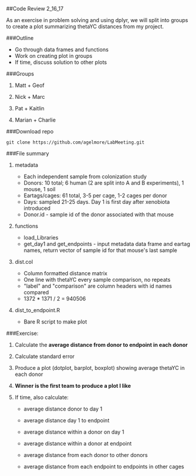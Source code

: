 ##Code Review 2_16_17

As an exercise in problem solving and using dplyr, we will split into groups to create a plot summarizing thetaYC distances from my project. 


###Outline

+ Go through data frames and functions
+ Work on creating plot in groups
+ If time, discuss solution to other plots

###Groups

1) Matt + Geof

2) Nick + Marc

3) Pat + Kaitlin

4) Marian + Charlie

###Download repo

~~~~
git clone https://github.com/agelmore/LabMeeting.git
~~~~


###File summary

1) metadata 

	+ Each independent sample from colonization study
	+ Donors: 10 total; 6 human (2 are split into A and B experiments), 1 mouse, 1 soil
	+ Eartags/cages: 61 total, 3-5 per cage, 1-2 cages per donor
	+ Days: sampled 21-25 days. Day 1 is first day after xenobiota introduced
	+ Donor.id - sample id of the donor associated with that mouse

2) functions

	+ load_Libraries 
	+ get_day1 and get_endpoints - input metadata data frame and eartag names, return vector of sample id for that mouse's last sample

3) dist.col

	+ Column formatted distance matrix
	+ One line with thetaYC every sample comparison, no repeats
	+ "label" and "comparison" are column headers with id names compared
	+ 1372 * 1371 / 2 = 940506

4) dist_to_endpoint.R

	+ Bare R script to make plot


###Exercise:

1) Calculate the **average distance from donor to endpoint in each donor**

2) Calculate standard error  

3) Produce a plot (dotplot, barplot, boxplot) showing average thetaYC in each donor

4) **Winner is the first team to produce a plot I like**

5) If time, also calculate:

	+ average distance donor to day 1

	+ average distance day 1 to endpoint

	+ average distance within a donor on day 1 

	+ average distance within a donor at endpoint

	+ average distance from each donor to other donors

	+ average distance from each endpoint to endpoints in other cages










